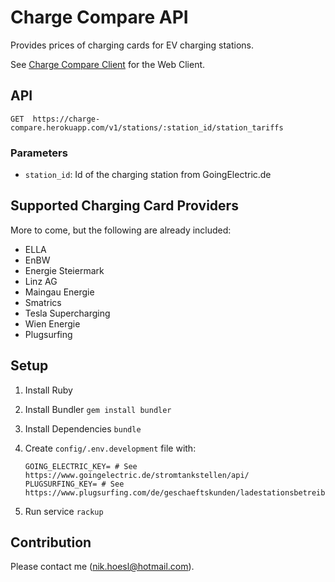 # Charge Compare API

Provides prices of charging cards for EV charging stations.

See [Charge Compare Client](https://github.com/hoenic07/charge-compare-client) for the Web Client.

## API

`GET  https://charge-compare.herokuapp.com/v1/stations/:station_id/station_tariffs`

### Parameters

- `station_id`: Id of the charging station from GoingElectric.de

## Supported Charging Card Providers

More to come, but the following are already included:

- ELLA
- EnBW
- Energie Steiermark
- Linz AG
- Maingau Energie
- Smatrics
- Tesla Supercharging
- Wien Energie
- Plugsurfing

## Setup

1. Install Ruby
2. Install Bundler `gem install bundler`
3. Install Dependencies `bundle`
4. Create `config/.env.development` file with:
  
    ```
    GOING_ELECTRIC_KEY= # See https://www.goingelectric.de/stromtankstellen/api/
    PLUGSURFING_KEY= # See https://www.plugsurfing.com/de/geschaeftskunden/ladestationsbetreiber.html
    ```
5. Run service `rackup`


## Contribution

Please contact me (nik.hoesl@hotmail.com).

